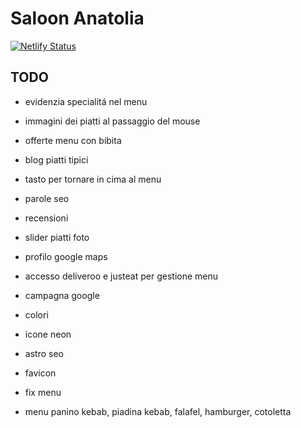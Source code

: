 # Saloon Anatolia

[![Netlify Status](https://api.netlify.com/api/v1/badges/6207901b-b4f4-417c-8c51-495d85418cae/deploy-status)](https://app.netlify.com/sites/saloonanatolia/deploys)

## TODO

- evidenzia specialitá nel menu
- immagini dei piatti al passaggio del mouse
- offerte menu con bibita
- blog piatti tipici
- tasto per tornare in cima al menu
- parole seo
- recensioni
- slider piatti foto
- profilo google maps
- accesso deliveroo e justeat per gestione menu
- campagna google
- colori
- icone neon
- astro seo
- favicon
- fix menu

- menu panino kebab, piadina kebab, falafel, hamburger, cotoletta
